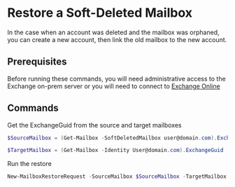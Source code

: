 # Restore a Soft-Deleted Mailbox

In the case when an account was deleted and the mailbox was orphaned, you can create a new account, then link the old mailbox to the new account.

## Prerequisites

Before running these commands, you will need administrative access to the Exchange on-prem server or you will need to connect to [Exchange Online](../1%20Global/ExchangeOnlineManagement.md)

## Commands

Get the ExchangeGuid from the source and target mailboxes

```PowerShell
$SourceMailbox = (Get-Mailbox -SoftDeletedMailbox user@domain.com).ExchangeGuid

$TargetMailbox = (Get-Mailbox -Identity User@domain.com).ExchangeGuid
```

Run the restore

```PowerShell
New-MailboxRestoreRequest -SourceMailbox $SourceMailbox -TargetMailbox $TargetMailbox -AllowLegacyDNMismatch
```
